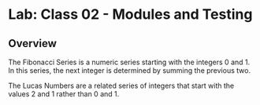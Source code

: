 # Lab: Class 02 - Modules and Testing #

## Overview ##
The Fibonacci Series is a numeric series starting with the integers 0 and 1. In this series, the next integer is determined by summing the previous two.

The Lucas Numbers are a related series of integers that start with the values 2 and 1 rather than 0 and 1.